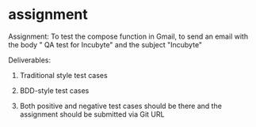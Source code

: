 # assignment
Assignment: To test the compose function in Gmail, to send an email with the body " QA test for Incubyte" and the subject "Incubyte"

Deliverables:

1. Traditional style test cases

2. BDD-style test cases

3. Both positive and negative test cases should be there and the assignment should be submitted via Git URL
